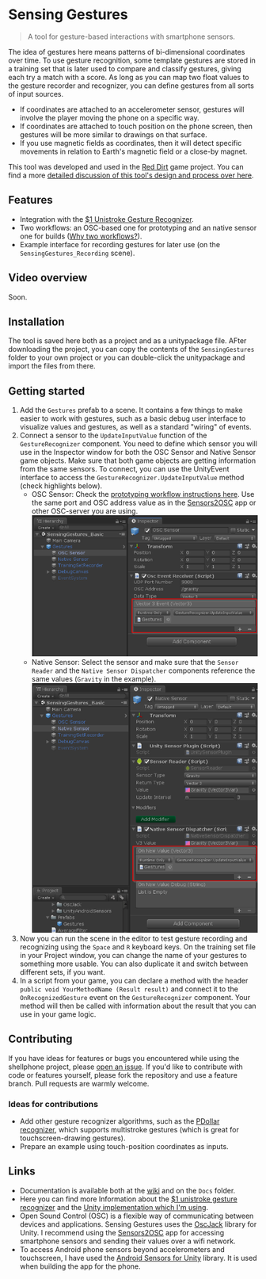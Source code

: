 # Sensing Gestures

> A tool for gesture-based interactions with smartphone sensors.

The idea of gestures here means patterns of bi-dimensional coordinates over time. To use gesture recognition, some template gestures are stored in a training set that is later used to compare and classify gestures, giving each try a match with a score. As long as you can map two float values to the gesture recorder and recognizer, you can define gestures from all sorts of input sources.

* If coordinates are attached to an accelerometer sensor, gestures will involve the player moving the phone on a specific way.
* If coordinates are attached to touch position on the phone screen, then gestures will be more similar to drawings on that surface.
* If you use magnetic fields as coordinates, then it will detect specific movements in relation to Earth's magnetic field or a close-by magnet.

This tool was developed and used in the [Red Dirt](https://github.com/enricllagostera/RedDirt/) game project. You can find a more [detailed discussion of this tool's design and process over here](https://github.com/enricllagostera/SensingGestures/wiki/Discussion).

## Features

* Integration with the [$1 Unistroke Gesture Recognizer](http://depts.washington.edu/madlab/proj/dollar/index.html).
* Two workflows: an OSC-based one for prototyping and an native sensor one for builds ([Why two workflows?](https://github.com/enricllagostera/SensingGestures/wiki/OSC-based-prototyping-and-native-sensors)).
* Example interface for recording gestures for later use (on the `SensingGestures_Recording` scene).

## Video overview

Soon.

## Installation

The tool is saved here both as a project and as a unitypackage file. AFter downloading the project, you can copy the contents of the `SensingGestures` folder to your own project or you can double-click the unitypackage and import the files from there.

## Getting started

1. Add the `Gestures` prefab to a scene. It contains a few things to make easier to work with gestures, such as a basic debug user interface to visualize values and gestures, as well as a standard "wiring" of events.
2. Connect a sensor to the `UpdateInputValue` function of the `GestureRecognizer` component. You need to define which sensor you will use in the Inspector window for both the OSC Sensor and Native Sensor game objects. Make sure that both game objects are getting information from the same sensors. To connect, you can use the UnityEvent interface to access the `GestureRecognizer.UpdateInputValue` method (check highlights below).
   + OSC Sensor: Check the [prototyping workflow instructions here](https://github.com/enricllagostera/SensingGestures/wiki/OSC-based-prototyping-and-native-sensors). Use the same port and OSC address value as in the [Sensors2OSC](https://sensors2.org/osc/) app or other OSC-server you are using.
    ![OSC Sensor configuration](https://github.com/enricllagostera/SensingGestures/blob/master/Docs/value-connection-osc.png?raw=true)
   + Native Sensor: Select the sensor and make sure that the `Sensor Reader` and the `Native Sensor Dispatcher` components reference the same values (`Gravity` in the example).
    ![Native Sensor configuration](https://github.com/enricllagostera/SensingGestures/blob/master/Docs/value-connection-native.png?raw=true)
3. Now you can run the scene in the editor to test gesture recording and recognizing using the `Space` and `R` keyboard keys. On the training set file in your Project window, you can change the name of your gestures to something more usable. You can also duplicate it and switch between different sets, if you want.
4. In a script from your game, you can declare a method with the header `public void YourMethodName (Result result)` and connect it to the `OnRecognizedGesture` event on the `GestureRecognizer` component. Your method will then be called with information about the result that you can use in your game logic.

## Contributing

If you have ideas for features or bugs you encountered while using the shellphone project, please [open an issue](https://github.com/enricllagostera/SensingGestures/issues). If you'd like to contribute with code or features yourself, please fork the repository and use a feature branch. Pull requests are warmly welcome.

### Ideas for contributions

* Add other gesture recognizer algorithms, such as the [PDollar recognizer](https://assetstore.unity.com/packages/tools/input-management/pdollar-point-cloud-gesture-recognizer-21660), which supports multistroke gestures (which is great for touchscreen-drawing gestures).
* Prepare an example using touch-position coordinates as inputs.

## Links

* Documentation is available both at the [wiki](https://github.com/enricllagostera/SensingGestures/wiki) and on the `Docs` folder.
* Here you can find more Information about the [$1 unistroke gesture recognizer](http://depts.washington.edu/madlab/proj/dollar/index.html) and the [Unity implementation which I'm using](https://github.com/SteBeeGizmo/DollarUnity).
* Open Sound Control (OSC) is a flexible way of communicating between devices and applications. Sensing Gestures uses the [OscJack](https://github.com/keijiro/OscJack) library for Unity. I recommend using the [Sensors2OSC](https://sensors2.org/osc/) app for accessing smartphone sensors and sending their values over a wifi network.
* To access Android phone sensors beyond accelerometers and touchscreen, I have used the [Android Sensors for Unity](https://github.com/mmeiburg/unityAndroidSensors) library. It is used when building the app for the phone.
